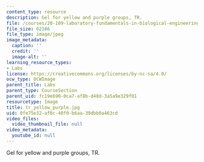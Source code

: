 ```yaml
---
content_type: resource
description: Gel for yellow and purple groups, TR.
file: /courses/20-109-laboratory-fundamentals-in-biological-engineering-fall-2007/0fe75e32af0c40f0b6aa39dbb0a463cd_tr_yellow_purple.jpg
file_size: 62166
file_type: image/jpeg
image_metadata:
  caption: ''
  credit: ''
  image-alt: ''
learning_resource_types:
- Labs
license: https://creativecommons.org/licenses/by-nc-sa/4.0/
ocw_type: OCWImage
parent_title: Labs
parent_type: CourseSection
parent_uid: fc19e690-0ca7-af8b-d48d-3a5a9e329f01
resourcetype: Image
title: tr_yellow_purple.jpg
uid: 0fe75e32-af0c-40f0-b6aa-39dbb0a463cd
video_files:
  video_thumbnail_file: null
video_metadata:
  youtube_id: null
---
```

Gel for yellow and purple groups, TR.